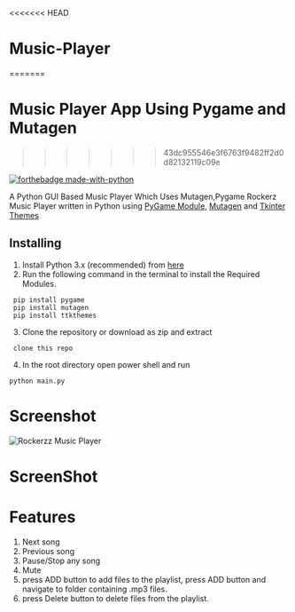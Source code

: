 <<<<<<< HEAD
# Music-Player
=======
# Music Player App Using Pygame and Mutagen
>>>>>>> 43dc955546e3f6763f9482ff2d0d82132119c09e

[![forthebadge made-with-python](http://ForTheBadge.com/images/badges/made-with-python.svg)](https://www.python.org/downloads/release/python-360/)


A Python GUI Based Music Player Which Uses Mutagen,Pygame 
Rockerz Music Player written in Python using [PyGame Module](https://www.pygame.org/docs/), [Mutagen](https://pypi.org/project/mutagen/) and [Tkinter Themes](https://pypi.org/project/ttkthemes/)


## Installing

1. Install Python 3.x (recommended) from [here](https://www.python.org/)
2. Run the following command in the terminal to install the Required Modules.
```
 pip install pygame
 pip install mutagen
 pip install ttkthemes
```
3. Clone the repository or download as zip and extract
 ```
  clone this repo
```
 4. In the root directory open power shell and run
 ```
 python main.py
```
# Screenshot
![Rockerzz Music Player](https://github.com/robin025/Amazing-Python-Scripts/blob/music-player-robin/Music-Player-App/Screenshot.png)


# ScreenShot


# Features
1. Next song
2. Previous song
3. Pause/Stop any song
4. Mute
5. press ADD button to add files to the playlist, press ADD button and navigate to folder containing .mp3 files.
6. press Delete button to delete files from the playlist.
